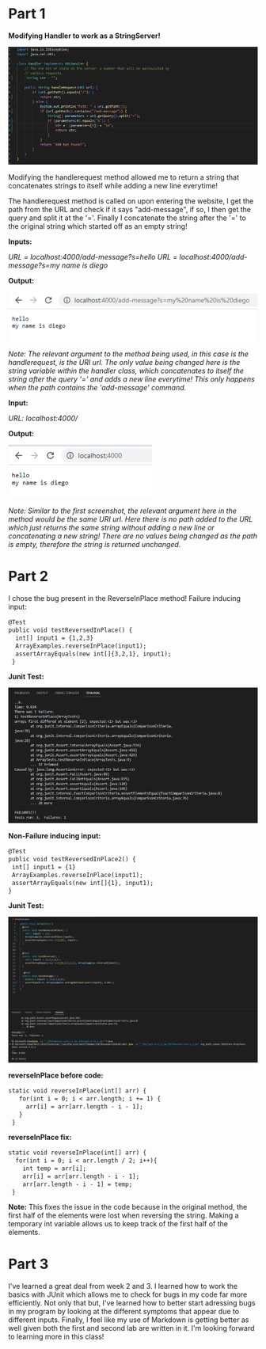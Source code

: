 Part 1
======
**Modifying Handler to work as a StringServer!**

![Image](string.PNG)

Modifying the handlerequest method allowed me to return a string that concatenates 
strings to itself while adding a new line everytime!

The handlerequest method is called on upon entering the website, 
I get the path from the URL and check if it says "add-message", if so,
I then get the query and split it at the '='. Finally I concatenate the string after the '='
to the original string which started off as an empty string!

**Inputs:**

*URL = localhost:4000/add-message?s=hello*
*URL = localhost:4000/add-message?s=my name is diego*

**Output:**

![Image](screenshot1.PNG)


*Note: The relevant argument to the method being used, in this case is the handlerequest, is the URI url. 
The only value being changed here is the string variable within the handler class,
which concatenates to itself the string after the query '=' and adds a new line everytime! This 
only happens when the path contains the 'add-message' command.*

**Input:**

*URL: localhost:4000/*

**Output:**

![Image](screenshot2.PNG)

*Note: Similar to the first screenshot, the relevant argument here in the method would be the same URI url. Here there is no path added to the URL which just returns the same string without
adding a new line or concatenating a new string! There are no values being changed as the path
is empty, therefore the string is returned unchanged.* 

Part 2
======

I chose the bug present in the ReverseInPlace method!
Failure inducing input:
```
@Test
public void testReversedInPlace() {
  int[] input1 = {1,2,3}
  ArrayExamples.reverseInPlace(input1);
  assertArrayEquals(new int[]{3,2,1}, input1);
 }
 ```
 **Junit Test:**
 
 ![Image](test1.PNG)
 
 **Non-Failure inducing input:**
 ```
 @Test
public void testReversedInPlace2() {
  int[] input1 = {1}
  ArrayExamples.reverseInPlace(input1);
  assertArrayEquals(new int[]{1}, input1);
 }
 ```
 **Junit Test:**
 
 ![Image](test2.PNG)
 
 **reverseInPlace before code:**
 ```
 static void reverseInPlace(int[] arr) {
    for(int i = 0; i < arr.length; i += 1) {
      arr[i] = arr[arr.length - i - 1];
    }
  }
  ```
  
  **reverseInPlace fix:**
  ```
  static void reverseInPlace(int[] arr) {
    for(int i = 0; i < arr.length / 2; i++){
      int temp = arr[i];
      arr[i] = arr[arr.length - i - 1];
      arr[arr.length - i - 1] = temp;
   }
   ```
   **Note:**
   This fixes the issue in the code because in the original method, the first half 
   of the elements were lost when reversing the string. Making a temporary int
   variable allows us to keep track of the first half of the elements.
   
   Part 3
   ======
   
   I've learned a great deal from week 2 and 3. I learned how to work the basics with 
   JUnit which allows me to check for bugs in my code far more efficiently. Not only that
   but, I've learned how to better start adressing bugs in my program by looking at the
   different symptoms that appear due to different inputs. Finally, I feel like my use
   of Markdown is getting better as well given both the first and second lab are written in it.
   I'm looking forward to learning more in this class!
 
